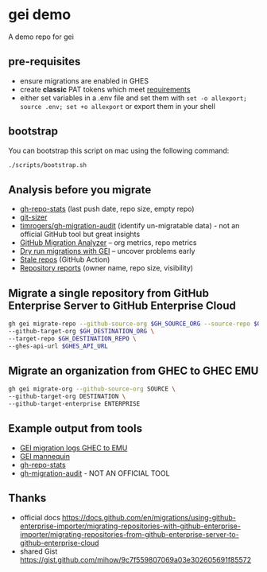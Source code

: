 # gei demo
A demo repo for gei

## pre-requisites
- ensure migrations are enabled in GHES
- create **classic** PAT tokens which meet [requirements](https://docs.github.com/en/enterprise-server@3.13/migrations/using-github-enterprise-importer/migrating-between-github-products/managing-access-for-a-migration-between-github-products#required-scopes-for-personal-access-tokens)
- either set variables in a .env file and set them with `set -o allexport; source .env; set +o allexport` or export them in your shell


## bootstrap
You can bootstrap this script on mac using the following command:
```bash
./scripts/bootstrap.sh
```

## Analysis before you migrate
- [gh-repo-stats](https://github.com/mona-actions/gh-repo-stats/) (last push date, repo size, empty repo)
- [git-sizer](https://github.com/github/git-sizer#getting-started)
- [timrogers/gh-migration-audit](https://github.com/timrogers/gh-migration-audit) (identify un-migratable data) - not an official GitHub tool but great insights
- [GitHub Migration Analyzer](https://github.com/github/gh-migration-analyzer) – org metrics, repo metrics
- [Dry run migrations with GEI](https://docs.github.com/en/migrations/using-github-enterprise-importer/migrating-between-github-products/overview-of-a-migration-between-github-products#running-your-migrations) – uncover problems early
- [Stale repos](https://github.com/github/stale-repos) (GitHub Action)
- [Repository reports](https://docs.github.com/en/enterprise-server@3.12/admin/monitoring-activity-in-your-enterprise/exploring-user-activity-in-your-enterprise/accessing-reports-for-your-instance#repository-reports) (owner name, repo size, visibility)


## Migrate a single repository from GitHub Enterprise Server to GitHub Enterprise Cloud
```bash
gh gei migrate-repo --github-source-org $GH_SOURCE_ORG --source-repo $GH_SOURCE_REPO \
--github-target-org $GH_DESTINATION_ORG \
--target-repo $GH_DESTINATION_REPO \
--ghes-api-url $GHES_API_URL
```

## Migrate an organization from GHEC to GHEC EMU
```bash
gh gei migrate-org --github-source-org SOURCE \
--github-target-org DESTINATION \
--github-target-enterprise ENTERPRISE
```
## Example output from tools
- [GEI migration logs GHEC to EMU](./examples/gei-output/)
- [GEI mannequin](./examples/gei-output/our-ghec-org1-migrated-mannequin.csv)
- [gh-repo-stats](./examples/gh-repo-stats/)
- [gh-migration-audit](./examples/gh-migration-audit/gitstua-labs-migration-audit.csv) - NOT AN OFFICIAL TOOL


## Thanks
- official docs
https://docs.github.com/en/migrations/using-github-enterprise-importer/migrating-repositories-with-github-enterprise-importer/migrating-repositories-from-github-enterprise-server-to-github-enterprise-cloud
- shared Gist https://gist.github.com/mihow/9c7f559807069a03e302605691f85572
